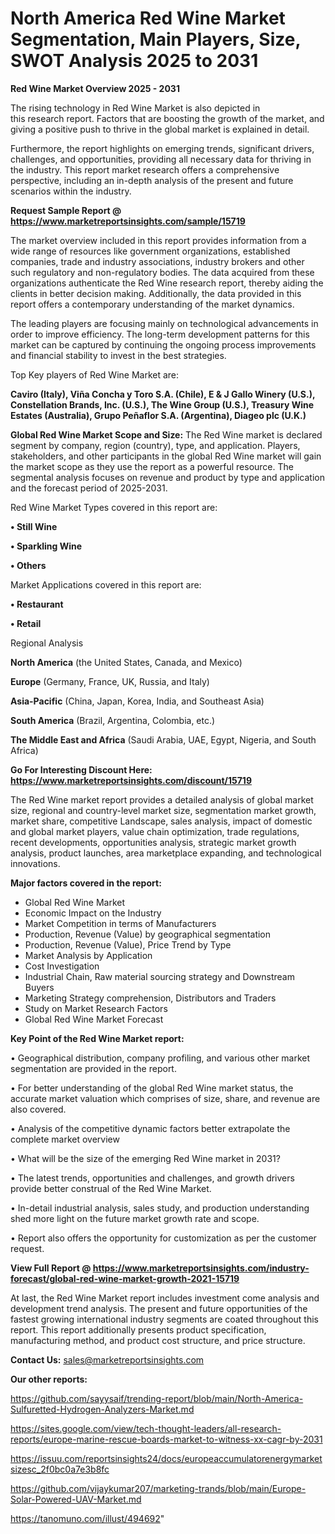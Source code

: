   # North America Red Wine Market Segmentation, Main Players, Size, SWOT Analysis 2025 to 2031

<Strong> Red Wine Market Overview 2025 - 2031</strong>

The rising technology in Red Wine Market is also depicted in this research report. Factors that are boosting the growth of the market, and giving a positive push to thrive in the global market is explained in detail.

Furthermore, the report highlights on emerging trends, significant drivers, challenges, and opportunities, providing all necessary data for thriving in the industry. This report market research offers a comprehensive perspective, including an in-depth analysis of the present and future scenarios within the industry.

<strong>Request Sample Report @ <a href=https://www.marketreportsinsights.com/sample/15719>https://www.marketreportsinsights.com/sample/15719</a></strong>

The market overview included in this report provides information from a wide range of resources like government organizations, established companies, trade and industry associations, industry brokers and other such regulatory and non-regulatory bodies. The data acquired from these organizations authenticate the Red Wine research report, thereby aiding the clients in better decision making. Additionally, the data provided in this report offers a contemporary understanding of the market dynamics.

The leading players are focusing mainly on technological advancements in order to improve efficiency. The long-term development patterns for this market can be captured by continuing the ongoing process improvements and financial stability to invest in the best strategies.

Top Key players of Red Wine Market are:

<strong>Caviro (Italy), Viña Concha y Toro S.A. (Chile), E & J Gallo Winery (U.S.), Constellation Brands, Inc. (U.S.), The Wine Group (U.S.), Treasury Wine Estates (Australia), Grupo Peñaflor S.A. (Argentina), Diageo plc (U.K.)</strong>

<strong><b>Global Red Wine Market Scope and Size:</b></strong>
The Red Wine market is declared segment by company, region (country), type, and application. Players, stakeholders, and other participants in the global Red Wine market will gain the market scope as they use the report as a powerful resource. The segmental analysis focuses on revenue and product by type and application and the forecast period of 2025-2031.

Red Wine Market Types covered in this report are:

<strong>• Still Wine

• Sparkling Wine

• Others</strong>

Market Applications covered in this report are:

<strong>• Restaurant

• Retail</strong> 

Regional Analysis

<strong>North America</strong> (the United States, Canada, and Mexico)

<strong>Europe</strong> (Germany, France, UK, Russia, and Italy)

<strong>Asia-Pacific</strong> (China, Japan, Korea, India, and Southeast Asia)

<strong>South America</strong> (Brazil, Argentina, Colombia, etc.)

<strong>The Middle East and Africa</strong> (Saudi Arabia, UAE, Egypt, Nigeria, and South Africa)

<strong>Go For Interesting Discount Here: <a href=https://www.marketreportsinsights.com/discount/15719>https://www.marketreportsinsights.com/discount/15719</a></strong>

The Red Wine market report provides a detailed analysis of global market size, regional and country-level market size, segmentation market growth, market share, competitive Landscape, sales analysis, impact of domestic and global market players, value chain optimization, trade regulations, recent developments, opportunities analysis, strategic market growth analysis, product launches, area marketplace expanding, and technological innovations.

<strong><b>Major factors covered in the report:</b></strong>
<ul>
  <li>Global Red Wine Market </li>
  <li>Economic Impact on the Industry</li>
  <li>Market Competition in terms of Manufacturers</li>
  <li>Production, Revenue (Value) by geographical segmentation</li>
  <li>Production, Revenue (Value), Price Trend by Type</li>
  <li>Market Analysis by Application</li>
  <li>Cost Investigation</li>
  <li>Industrial Chain, Raw material sourcing strategy and Downstream Buyers</li>
  <li>Marketing Strategy comprehension, Distributors and Traders</li>
  <li>Study on Market Research Factors</li>
  <li>Global Red Wine Market Forecast</li>
</ul>

<strong><b>Key Point of the Red Wine Market report:</b></strong>

• Geographical distribution, company profiling, and various other market segmentation are provided in the report.

• For better understanding of the global Red Wine market status, the accurate market valuation which comprises of size, share, and revenue are also covered.

• Analysis of the competitive dynamic factors better extrapolate the complete market overview

• What will be the size of the emerging Red Wine market in 2031?

• The latest trends, opportunities and challenges, and growth drivers provide better construal of the Red Wine Market.

• In-detail industrial analysis, sales study, and production understanding shed more light on the future market growth rate and scope.

• Report also offers the opportunity for customization as per the customer request.

<strong><b>View Full Report @ <a href=https://www.marketreportsinsights.com/industry-forecast/global-red-wine-market-growth-2021-15719>https://www.marketreportsinsights.com/industry-forecast/global-red-wine-market-growth-2021-15719</a></b></strong>


At last, the Red Wine Market report includes investment come analysis and development trend analysis. The present and future opportunities of the fastest growing international industry segments are coated throughout this report. This report additionally presents product specification, manufacturing method, and product cost structure, and price structure.

<strong>Contact Us:</strong>
sales@marketreportsinsights.com

<strong>Our other reports:</strong>

<a href=https://github.com/sayysaif/trending-report/blob/main/North-America-Sulfuretted-Hydrogen-Analyzers-Market.md>https://github.com/sayysaif/trending-report/blob/main/North-America-Sulfuretted-Hydrogen-Analyzers-Market.md</a>

<a href=https://sites.google.com/view/tech-thought-leaders/all-research-reports/europe-marine-rescue-boards-market-to-witness-xx-cagr-by-2031>https://sites.google.com/view/tech-thought-leaders/all-research-reports/europe-marine-rescue-boards-market-to-witness-xx-cagr-by-2031</a>

<a href=https://issuu.com/reportsinsights24/docs/europeaccumulatorenergymarketsizesc_2f0bc0a7e3b8fc>https://issuu.com/reportsinsights24/docs/europeaccumulatorenergymarketsizesc_2f0bc0a7e3b8fc</a>

<a href=https://github.com/vijaykumar207/marketing-trands/blob/main/Europe-Solar-Powered-UAV-Market.md>https://github.com/vijaykumar207/marketing-trands/blob/main/Europe-Solar-Powered-UAV-Market.md</a>

<a href=https://tanomuno.com/illust/494692>https://tanomuno.com/illust/494692</a>"
